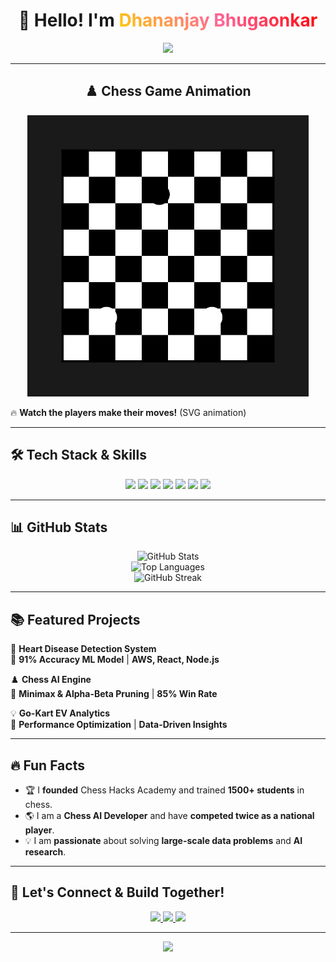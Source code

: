 <h1 align="center">
  👋 Hello! I'm 
  <span style="background: linear-gradient(45deg, #ffcc00, #ff6699, #ff0000); -webkit-background-clip: text; color: transparent;">Dhananjay Bhugaonkar</span>
</h1>

<p align="center">
  <img src="https://readme-typing-svg.herokuapp.com?font=Fira+Code&size=22&pause=1000&color=F75C7E&width=500&height=45&lines=🚀+Data+Scientist;💻+Software+Engineer;🤖+AI+Enthusiast;☁️+Cloud+Architect;♟️+Chess+AI+Dev;🎯+Let's+Build+Together!" />
</p>

---

<h2 align="center">♟️ Chess Game Animation</h2>

<p align="center">
  <img src="https://raw.githubusercontent.com/Dhananjaybhugaonkar/Dhananjaybhugaonkar/main/chess_animation.svg" width="450px">
</p>

🔥 **Watch the players make their moves!** (SVG animation)  

---

<h2>🛠 Tech Stack & Skills</h2>

<p align="center">
  <img src="https://img.shields.io/badge/Python-%23F7DF1C?style=for-the-badge&logo=python&logoColor=white" />
  <img src="https://img.shields.io/badge/-R-276DC3?style=for-the-badge&logo=r&logoColor=white" />
  <img src="https://img.shields.io/badge/-C++-00599C?style=for-the-badge&logo=c%2B%2B&logoColor=white" />
  <img src="https://img.shields.io/badge/SQL-4479A1?style=for-the-badge&logo=mysql&logoColor=white" />
  <img src="https://img.shields.io/badge/Tableau-E97627?style=for-the-badge&logo=tableau&logoColor=white" />
  <img src="https://img.shields.io/badge/Power%20BI-F2C811?style=for-the-badge&logo=powerbi&logoColor=black" />
  <img src="https://img.shields.io/badge/AWS-232F3E?style=for-the-badge&logo=amazon-aws&logoColor=white" />
</p>

---

<h2>📊 GitHub Stats</h2>

<p align="center">
  <img src="https://github-readme-stats.vercel.app/api?username=Dhananjaybhugaonkar&show_icons=true&theme=tokyonight" alt="GitHub Stats" />
  <br/>
  <img src="https://github-readme-stats.vercel.app/api/top-langs/?username=Dhananjaybhugaonkar&layout=compact&theme=tokyonight" alt="Top Languages" />
  <br/>
  <img src="https://github-readme-streak-stats.herokuapp.com/?user=Dhananjaybhugaonkar&theme=tokyonight" alt="GitHub Streak" />
</p>

---

<h2>📚 Featured Projects</h2>

🚀 **Heart Disease Detection System**  
🔹 **91% Accuracy ML Model** | **AWS, React, Node.js**  

♟️ **Chess AI Engine**  
🔹 **Minimax & Alpha-Beta Pruning** | **85% Win Rate**  

💡 **Go-Kart EV Analytics**  
🔹 **Performance Optimization** | **Data-Driven Insights**  

---

<h2>🔥 Fun Facts</h2>

- 🏆 I **founded** Chess Hacks Academy and trained **1500+ students** in chess.  
- 🌎 I am a **Chess AI Developer** and have **competed twice as a national player**.  
- 💡 I am **passionate** about solving **large-scale data problems** and **AI research**.  

---

<h2>🎯 Let's Connect & Build Together!</h2>

<p align="center">
  <a href="https://www.linkedin.com/in/dhananjaybhugaonkar/" target="_blank">
    <img src="https://img.shields.io/badge/-LinkedIn-0077B5?style=for-the-badge&logo=linkedin&logoColor=white" />
  </a>
  <a href="mailto:bhugaonkardhananjay@gmail.com">
    <img src="https://img.shields.io/badge/-Email-D14836?style=for-the-badge&logo=gmail&logoColor=white" />
  </a>
  <a href="https://github.com/Dhananjaybhugaonkar">
    <img src="https://img.shields.io/badge/-GitHub-181717?style=for-the-badge&logo=github&logoColor=white" />
  </a>
</p>

---

<p align="center">
  <img src="https://raw.githubusercontent.com/bornmay/bornmay/Update/svg/Bottom.svg" />
</p>
